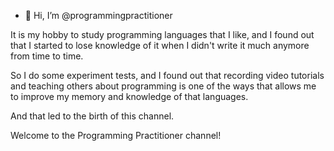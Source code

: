 - 👋 Hi, I’m @programmingpractitioner

It is my hobby to study programming languages that I like, and I found out that I started to lose knowledge of it when I didn't write it much anymore from time to time.

So I do some experiment tests, and I found out that recording video tutorials and teaching others about programming is one of the ways that allows me to improve my memory and knowledge of that languages.

And that led to the birth of this channel.

Welcome to the Programming Practitioner channel!
